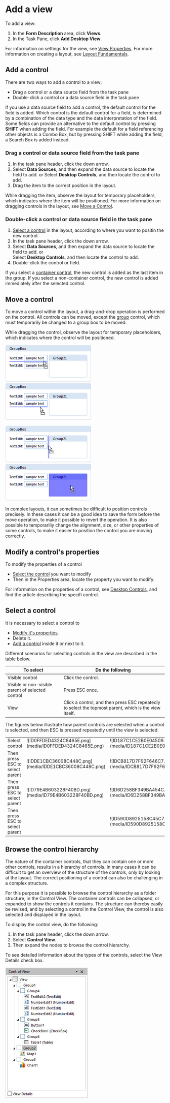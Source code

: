 # Add a view

To add a view:

1.  In the **Form Description** area, click **Views**.
2.  In the Task Pane, click **Add Desktop View**.

For information on settings for the view, see [View Properties](view-properties.md). For more information on creating a layout, see [Layout Fundamentals](view-layout-fundamentals.md).


## Add a control

There are two ways to add a control to a view;

*   Drag a control or a data source field from the task pane
*   Double-click a control or a data source field in the task pane

If you use a data source field to add a control, the default control for the field is added. Which control is the default control for a field, is determined by a combination of the data type and the data interpretation of the field. Some fields can provide an alternative to the default control by pressing **SHIFT** when adding the field. For example the default for a field referencing other objects is a Combo Box, but by pressing SHIFT while adding the field, a Search Box is added instead.

### Drag a control or data source field from the task pane

1.  In the task pane header, click the down arrow.
2.  Select **Data Sources**, and then expand the data source to locate the field to add.  or  Select **Desktop Controls**, and then locate the control to add.
3.  Drag the item to the correct position in the layout.

While dragging the item, observe the layout for temporary placeholders, which indicates where the item will be positioned. For more information on dragging controls in the layout, see [Move a Control](add-a-view.md).

### Double-click a control or data source field in the task pane

1.  [Select a control](add-a-view.md) in the layout, according to where you want to positin the new control.
2.  In the task pane header, click the down arrow.
3.  Select **Data Sources**, and then expand the data source to locate the field to add. or  
    Select **Desktop Controls**, and then locate the control to add.
4.  Double-click the control or field.

If you select a [container control](desktop-controls/containers.md), the new control is added as the last item in the group. If you select a non-container control, the new control is added immediately after the selected control.



## Move a control

To move a control within the layout, a drag-and-drop operation is performed on the control. All controls can be moved, except the [group](desktop-controls/containers/group.md) control, which must temporarily be changed to a group box to be moved.

While dragging the control, observe the layout for temporary placeholders, which indicates where the control will be positioned.

![ID61E57443C316486F.png](media/ID61E57443C316486F.png) ![IDA70555F4C42E4EEE.png](media/IDA70555F4C42E4EEE.png)

![IDB02DBA7AB3D943E4.png](media/IDB02DBA7AB3D943E4.png) ![ID5ABD3CDD7F82492A.png](media/ID5ABD3CDD7F82492A.png)

In complex layouts, it can sometimes be difficult to position controls precisely. In these cases it can be a good idea to save the form before the move operation, to make it possible to revert the operation. It is also possible to temporariliy change the alignment, size, or other properties of some controls, to make it easier to position the control you are moving correctly.



## Modify a control's properties <a name="modify-a-controls-properties"/>

To modify the properties of a control

*   [Select the control](add-a-view.md) you want to modify
*   Then in the Properties area, locate the property you want to modify.

For information on the properties of a control, see [Desktop Controls](desktop-controls.md), and find the article describing the specifi control.



## Select a control

It is necessary to select a control to

*   [Modify it's properties](add-a-view.md).
*   Delete it.
*   [Add a control](add-a-view.md) inside it or next to it.

Different scenarios for selecting controls in the view are described in the table below.

To select                                         | Do the following
--------------------------------------------------|-------------------------------
Visible control                                   | Click the control.
Visible or non-visible parent of selected control | Press ESC once.
View                                              | Click a control, and then press ESC repeatedly to select the topmost parent, which is the view itself.

The figures below illustrate how parent controls are selected when a control is selected, and then ESC is pressed repeatedly until the view is selected.

<table style="WIDTH: 100%">
<tbody>

<tr>
<td>
Select control
</td>
<td>
![ID0FFDED4324C8465E.png](media/ID0FFDED4324C8465E.png)
</td>
<td>
![ID187C1CE2B0E04509.png](media/ID187C1CE2B0E04509.png)
</td>
<td>
![IDD5AA27F28E8949BD.png](media/IDD5AA27F28E8949BD.png)
</td>
</tr>

<tr>
<td>
Then press ESC to select parent
</td>
<td>
![IDDE1CBC36008C448C.png](media/IDDE1CBC36008C448C.png)
</td>
<td>
![IDCB817D7F92F646C7.png](media/IDCB817D7F92F646C7.png)
</td>
<td>
![ID85C2D8AA55D14814.png](media/ID85C2D8AA55D14814.png)
</td>
</tr>

<tr>
<td>
Then press ESC to select parent
</td>
<td>
![ID79E4B603228F40BD.png](media/ID79E4B603228F40BD.png)
</td>
<td>
![ID6D258BF349BA454C.png](media/ID6D258BF349BA454C.png)
</td>
<td>
![ID3A514507A71843FB.png](media/ID3A514507A71843FB.png)
</td>
</tr>

<tr>
<td>
Then press ESC to select parent
</td>
<td>
</td>
<td>
![ID590D8925158C45C7.png](media/ID590D8925158C45C7.png)
</td>
<td>
![ID4034990F2E2647CD.png](media/ID4034990F2E2647CD.png)
</td>
</tr>

</tbody>
</table>



## Browse the control hierarchy

The nature of the container controls, that they can contain one or more other controls, results in a hierarchy of controls. In many cases it can be difficult to get an overview of the structure of the controls, only by looking at the layout. The correct positioning of a control can also be challenging in a complex structure.

For this purpose it is possible to browse the control hierarchy as a folder structure, in the Control View. The container controls can be collapsed, or expanded to show the controls it contains. The structure can thereby easily be revised, and by selecting a control in the Control View, the control is also selected and displayed in the layout.

To display the control view, do the following:

1.  In the task pane header, click the down arrow.
2.  Select **Control View**.
3.  Then expand the nodes to browse the control hierarchy.

To see detailed information about the types of the controls, select the View Details check box.

![ID7BA276DDC9EB4A98.jpg](media/ID7BA276DDC9EB4A98.jpg)

